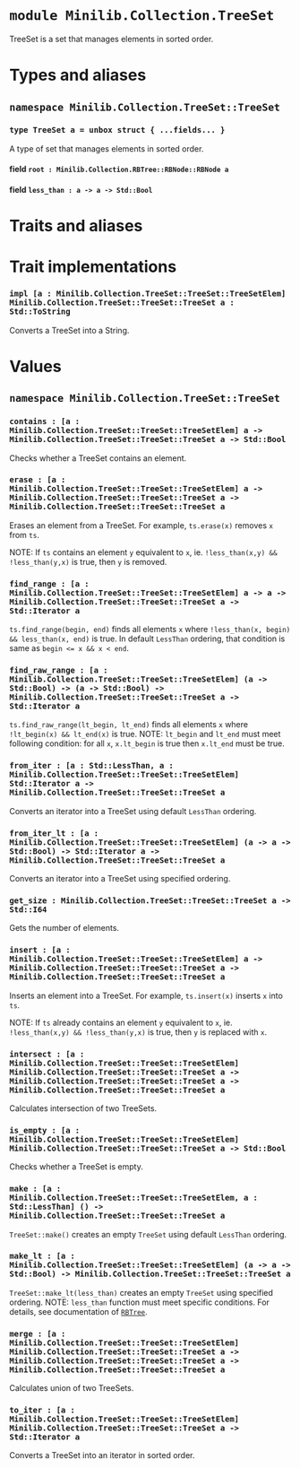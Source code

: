 # `module Minilib.Collection.TreeSet`

TreeSet is a set that manages elements in sorted order.

# Types and aliases

## `namespace Minilib.Collection.TreeSet::TreeSet`

### `type TreeSet a = unbox struct { ...fields... }`

A type of set that manages elements in sorted order.

#### field `root : Minilib.Collection.RBTree::RBNode::RBNode a`

#### field `less_than : a -> a -> Std::Bool`

# Traits and aliases

# Trait implementations

### `impl [a : Minilib.Collection.TreeSet::TreeSet::TreeSetElem] Minilib.Collection.TreeSet::TreeSet::TreeSet a : Std::ToString`

Converts a TreeSet into a String.

# Values

## `namespace Minilib.Collection.TreeSet::TreeSet`

### `contains : [a : Minilib.Collection.TreeSet::TreeSet::TreeSetElem] a -> Minilib.Collection.TreeSet::TreeSet::TreeSet a -> Std::Bool`

Checks whether a TreeSet contains an element.

### `erase : [a : Minilib.Collection.TreeSet::TreeSet::TreeSetElem] a -> Minilib.Collection.TreeSet::TreeSet::TreeSet a -> Minilib.Collection.TreeSet::TreeSet::TreeSet a`

Erases an element from a TreeSet.
For example, `ts.erase(x)` removes `x` from `ts`.

NOTE: If `ts` contains an element `y` equivalent to `x`,
ie. `!less_than(x,y) && !less_than(y,x)` is true,
then `y` is removed.

### `find_range : [a : Minilib.Collection.TreeSet::TreeSet::TreeSetElem] a -> a -> Minilib.Collection.TreeSet::TreeSet::TreeSet a -> Std::Iterator a`

`ts.find_range(begin, end)` finds all elements `x`
where `!less_than(x, begin) && less_than(x, end)` is true.
In default `LessThan` ordering, that condition is same as `begin <= x && x < end`.

### `find_raw_range : [a : Minilib.Collection.TreeSet::TreeSet::TreeSetElem] (a -> Std::Bool) -> (a -> Std::Bool) -> Minilib.Collection.TreeSet::TreeSet::TreeSet a -> Std::Iterator a`

`ts.find_raw_range(lt_begin, lt_end)` finds all elements `x`
where `!lt_begin(x) && lt_end(x)` is true.
NOTE: `lt_begin` and `lt_end` must meet following condition:
for all `x`, `x.lt_begin` is true then `x.lt_end` must be true.

### `from_iter : [a : Std::LessThan, a : Minilib.Collection.TreeSet::TreeSet::TreeSetElem] Std::Iterator a -> Minilib.Collection.TreeSet::TreeSet::TreeSet a`

Converts an iterator into a TreeSet using default `LessThan` ordering.

### `from_iter_lt : [a : Minilib.Collection.TreeSet::TreeSet::TreeSetElem] (a -> a -> Std::Bool) -> Std::Iterator a -> Minilib.Collection.TreeSet::TreeSet::TreeSet a`

Converts an iterator into a TreeSet using specified ordering.

### `get_size : Minilib.Collection.TreeSet::TreeSet::TreeSet a -> Std::I64`

Gets the number of elements.

### `insert : [a : Minilib.Collection.TreeSet::TreeSet::TreeSetElem] a -> Minilib.Collection.TreeSet::TreeSet::TreeSet a -> Minilib.Collection.TreeSet::TreeSet::TreeSet a`

Inserts an element into a TreeSet.
For example, `ts.insert(x)` inserts `x` into `ts`.

NOTE: If `ts` already contains an element `y` equivalent to `x`,
ie. `!less_than(x,y) && !less_than(y,x)` is true,
then `y` is replaced with `x`.

### `intersect : [a : Minilib.Collection.TreeSet::TreeSet::TreeSetElem] Minilib.Collection.TreeSet::TreeSet::TreeSet a -> Minilib.Collection.TreeSet::TreeSet::TreeSet a -> Minilib.Collection.TreeSet::TreeSet::TreeSet a`

Calculates intersection of two TreeSets.

### `is_empty : [a : Minilib.Collection.TreeSet::TreeSet::TreeSetElem] Minilib.Collection.TreeSet::TreeSet::TreeSet a -> Std::Bool`

Checks whether a TreeSet is empty.

### `make : [a : Minilib.Collection.TreeSet::TreeSet::TreeSetElem, a : Std::LessThan] () -> Minilib.Collection.TreeSet::TreeSet::TreeSet a`

`TreeSet::make()` creates an empty `TreeSet` using default `LessThan` ordering.

### `make_lt : [a : Minilib.Collection.TreeSet::TreeSet::TreeSetElem] (a -> a -> Std::Bool) -> Minilib.Collection.TreeSet::TreeSet::TreeSet a`

`TreeSet::make_lt(less_than)` creates an empty `TreeSet` using specified ordering.
NOTE: `less_than` function must meet specific conditions. For details, see documentation of
[`RBTree`](./rbtree.md).

### `merge : [a : Minilib.Collection.TreeSet::TreeSet::TreeSetElem] Minilib.Collection.TreeSet::TreeSet::TreeSet a -> Minilib.Collection.TreeSet::TreeSet::TreeSet a -> Minilib.Collection.TreeSet::TreeSet::TreeSet a`

Calculates union of two TreeSets.

### `to_iter : [a : Minilib.Collection.TreeSet::TreeSet::TreeSetElem] Minilib.Collection.TreeSet::TreeSet::TreeSet a -> Std::Iterator a`

Converts a TreeSet into an iterator in sorted order.